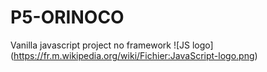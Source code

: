 # P5-ORINOCO <br/>
Vanilla javascript project no framework ![JS logo] (https://fr.m.wikipedia.org/wiki/Fichier:JavaScript-logo.png)  <br/>
